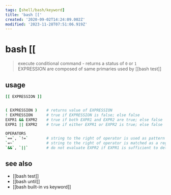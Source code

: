 ```yaml
---
tags: [shell/bash/keyword]
title: 'bash [['
created: '2020-09-02T14:24:09.002Z'
modified: '2023-11-28T07:51:06.919Z'
---
```


# bash \[\[

> execute conditional command - returns a status of `0` or `1`
> EXPRESSION are composed of same primaries used by [[bash test]]

## usage

```sh
[[ EXPRESSION ]]


( EXPRESSION )    # returns value of EXPRESSION
! EXPRESSION      # true if EXPRESSION is false; else false
EXPR1 && EXPR2    # true if both EXPR1 and EXPR2 are true; else false
EXPR1 || EXPR2    # true if either EXPR1 or EXPR2 is true; else false

OPERATORS
`==`, `!=`        # string to the right of operator is used as pattern and pattern matching is performed
`=~`              # string to the right of operator is matched as a regular expression
`&&`, `||`        # do not evaluate EXPR2 if EXPR1 is sufficient to determine the expression's value
```

## see also

- [[bash test]]
- [[bash until]]
- [[bash built-in vs keyword]]
